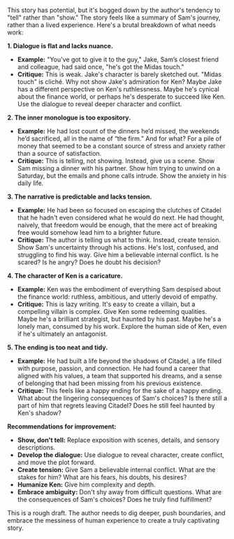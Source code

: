 This story has potential, but it's bogged down by the author's tendency to "tell" rather than "show."  The story feels like a summary of Sam's journey, rather than a lived experience. Here's a brutal breakdown of what needs work:

**1. Dialogue is flat and lacks nuance.** 

* **Example:** "You've got to give it to the guy," Jake, Sam’s closest friend and colleague, had said once, "he's got the Midas touch." 
* **Critique:**  This is weak.  Jake's character is barely sketched out.  "Midas touch" is cliché.  Why not show Jake's admiration for Ken?  Maybe Jake has a different perspective on Ken's ruthlessness.  Maybe he's cynical about the finance world,  or perhaps he's desperate to succeed like Ken.  Use the dialogue to reveal deeper character and conflict.

**2.  The inner monologue is too expository.**

* **Example:**  He had lost count of the dinners he’d missed, the weekends he’d sacrificed, all in the name of “the firm.” And for what? For a pile of money that seemed to be a constant source of stress and anxiety rather than a source of satisfaction. 
* **Critique:**  This is telling, not showing.  Instead, give us a scene.  Show Sam missing a dinner with his partner.  Show him trying to unwind on a Saturday, but the emails and phone calls intrude.  Show the anxiety in his daily life.  

**3.  The narrative is predictable and lacks tension.**

* **Example:** He had been so focused on escaping the clutches of Citadel that he hadn't even considered what he would do next. He had thought, naively, that freedom would be enough, that the mere act of breaking free would somehow lead him to a brighter future.
* **Critique:**  The author is telling us what to think.  Instead, create tension.  Show Sam's uncertainty through his actions.  He's lost, confused, and struggling to find his way.  Give him a believable internal conflict.  Is he scared?  Is he angry?  Does he doubt his decision?

**4. The character of Ken is a caricature.**

* **Example:**  Ken was the embodiment of everything Sam despised about the finance world: ruthless, ambitious, and utterly devoid of empathy. 
* **Critique:**  This is lazy writing.  It's easy to create a villain, but a compelling villain is complex.  Give Ken some redeeming qualities.  Maybe he's a brilliant strategist, but haunted by his past.  Maybe he's a lonely man, consumed by his work.  Explore the human side of Ken, even if he's ultimately an antagonist.

**5.  The ending is too neat and tidy.** 

* **Example:** He had built a life beyond the shadows of Citadel, a life filled with purpose, passion, and connection. He had found a career that aligned with his values, a team that supported his dreams, and a sense of belonging that had been missing from his previous existence. 
* **Critique:**  This feels like a happy ending for the sake of a happy ending.  What about the lingering consequences of Sam's choices?  Is there still a part of him that regrets leaving Citadel?  Does he still feel haunted by Ken's shadow? 

**Recommendations for improvement:**

* **Show, don't tell:**  Replace exposition with scenes, details, and sensory descriptions.
* **Develop the dialogue:**  Use dialogue to reveal character, create conflict, and move the plot forward. 
* **Create tension:**  Give Sam a believable internal conflict.  What are the stakes for him?  What are his fears, his doubts, his desires?
* **Humanize Ken:**  Give him complexity and depth.  
* **Embrace ambiguity:**  Don't shy away from difficult questions.  What are the consequences of Sam's choices?  Does he truly find fulfillment? 

This is a rough draft.  The author needs to dig deeper, push boundaries, and embrace the messiness of human experience to create a truly captivating story. 
